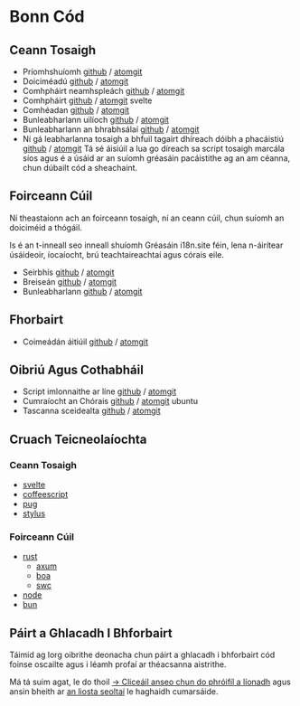 # Bonn Cód

## Ceann Tosaigh

* Príomhshuíomh [github](https://github.com/i18n-site/site) / [atomgit](https://atomgit.com/i18n/proto)
* Doiciméadú [github](https://github.com/i18n-site/md) / [atomgit](https://atomgit.com/i18n/md)
* Comhpháirt neamhspleách [github](https://github.com/i18n-site/18x) / [atomgit](https://atomgit.com/i18n/18x)
* Comhpháirt [github](https://github.com/i18n-site/plugin) / [atomgit](https://atomgit.com/i18n/plugin) svelte
* Comhéadan [github](https://github.com/i18n-site/proto) / [atomgit](https://atomgit.com/i18n/proto)
* Bunleabharlann uilíoch [github](https://github.com/i18n-site/lib) / [atomgit](https://atomgit.com/i18n/lib)
* Bunleabharlann an bhrabhsálaí [github](https://github.com/i18n-site/ie) / [atomgit](https://atomgit.com/i18n/ie)
* Ní gá leabharlanna tosaigh a bhfuil tagairt dhíreach dóibh a phacáistiú [github](https://github.com/i18n-site/x) / [atomgit](https://atomgit.com/i18n/x)
  Tá sé áisiúil a lua go díreach sa script tosaigh marcála síos agus é a úsáid ar an suíomh gréasáin pacáistithe ag an am céanna, chun dúbailt cód a sheachaint.

## Foirceann Cúil

Ní theastaíonn ach an foirceann tosaigh, ní an ceann cúil, chun suíomh an doiciméid a thógáil.

Is é an t-inneall seo inneall shuíomh Gréasáin i18n.site féin, lena n-áirítear úsáideoir, íocaíocht, brú teachtaireachtaí agus córais eile.

* Seirbhís [github](https://github.com/i18n-api/srv) / [atomgit](https://atomgit.com/i18n-api/srv)
* Breiseán [github](https://github.com/i18n-api/pub) / [atomgit](https://atomgit.com/i18n-api/pub)
* Bunleabharlann [github](https://github.com/i18n-site/rust) / [atomgit](https://atomgit.com/i18n/rust)

## Fhorbairt

* Coimeádán áitiúil [github](https://github.com/i18n-api/srv.docker) / [atomgit](https://atomgit.com/i18n-api/srv.docker)

## Oibriú Agus Cothabháil

* Script imlonnaithe ar líne [github](https://github.com/i18n-ops/ops) / [atomgit](https://atomgit.com/i18n-ops/ops)
* Cumraíocht an Chórais [github](https://github.com/i18n-ops/ubuntu) / [atomgit](https://atomgit.com/i18n-ops/ubuntu) ubuntu
* Tascanna sceidealta [github](https://github.com/i18n-cron/cron) / [atomgit](https://atomgit.com/i18n/cron)

## Cruach Teicneolaíochta

### Ceann Tosaigh

* [svelte](//svelte.dev)
* [coffeescript](//coffeescript.org)
* [pug](https://github.com/pugjs/pug)
* [stylus](https://stylus.com)

### Foirceann Cúil

* [rust](//rust.org)
  * [axum](//github.com/tokio-rs/axum)
  * [boa](//github.com/boa-dev/boa)
  * [swc](//swc.rs)
* [node](//nodejs.org)
* [bun](//bun.dev)

## Páirt a Ghlacadh I Bhforbairt

Táimid ag lorg oibrithe deonacha chun páirt a ghlacadh i bhforbairt cód foinse oscailte agus i léamh profaí ar théacsanna aistrithe.

Má tá suim agat, le do thoil [→ Cliceáil anseo chun do phróifíl a líonadh](https://ggl.link/i18n) agus ansin bheith ar [an liosta seoltaí](https://groups.google.com/u/2/g/i18n-site) le haghaidh cumarsáide.